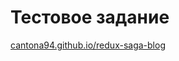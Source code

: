 # Тестовое задание

[cantona94.github.io/redux-saga-blog](https://cantona94.github.io/redux-saga-blog/)